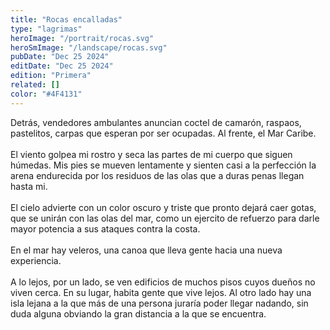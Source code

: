 ```yaml
---
title: "Rocas encalladas"
type: "lagrimas"
heroImage: "/portrait/rocas.svg"
heroSmImage: "/landscape/rocas.svg"
pubDate: "Dec 25 2024"
editDate: "Dec 25 2024"
edition: "Primera"
related: []
color: "#4F4131"
---
```


Detrás, vendedores ambulantes anuncian coctel de camarón, raspaos, pastelitos, carpas que esperan por ser ocupadas. Al frente, el Mar Caribe.
<br><br>
El viento golpea mi rostro y seca las partes de mi cuerpo que siguen húmedas. Mis pies se mueven lentamente y sienten casi a la perfección la arena endurecida por los residuos de las olas que a duras penas llegan hasta mi.
<br><br>
El cielo advierte con un color oscuro y triste que pronto dejará caer gotas, que se unirán con las olas del mar, como un ejercito de refuerzo para darle mayor potencia a sus ataques contra la costa.
<br><br>
En el mar hay veleros, una canoa que lleva gente hacia una nueva experiencia.
<br><br>
A lo lejos, por un lado, se ven edificios de muchos pisos cuyos dueños no viven cerca. En su lugar, habita gente que vive lejos. Al otro lado hay una isla lejana a la que más de una persona juraría poder llegar nadando, sin duda alguna obviando la gran distancia a la que se encuentra.
